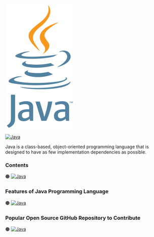 ![Java-logo](https://github.com/shafiunmiraz0/Java-Crash-Course/blob/main/Assets/Java-Logo.png)

[![Java](https://img.shields.io/badge/Java%20Programming-Language-2c93b0?style=for-the-badge)](https://www.java.com/en/)


Java is a class-based, object-oriented programming language that is designed to have as few implementation dependencies as possible.

### Contents

🟠 [![Java](https://img.shields.io/badge/Introduction%20of-Java%20Programming%20Language-690e96?style=flat)]()


### Features of Java Programming Language

🟠 [![Java](https://img.shields.io/badge/Develop-Mobile%20Applications-690e96?style=flat)]()

### Popular Open Source GitHub Repository to Contribute

🟠 [![Java](https://img.shields.io/badge/Kotlin-Lang-690e96?style=flat)]()
